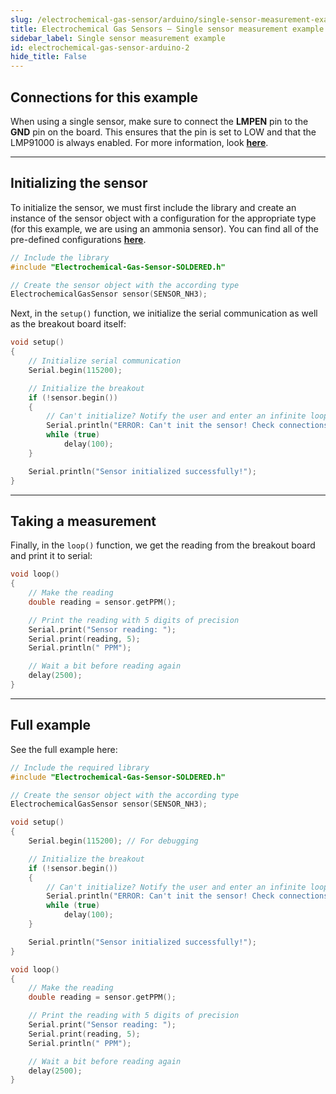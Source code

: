 ```yaml
---
slug: /electrochemical-gas-sensor/arduino/single-sensor-measurement-example
title: Electrochemical Gas Sensors – Single sensor measurement example
sidebar_label: Single sensor measurement example
id: electrochemical-gas-sensor-arduino-2 
hide_title: False
---
```


## Connections for this example

<CenteredImage src="/img/electrochemical-gas-sensor/connections1.png" />

<InfoBox>

When using a single sensor, make sure to connect the **LMPEN** pin to the **GND** pin on the board. This ensures that the pin is set to LOW and that the LMP91000 is always enabled. For more information, look [**here**](/documentation/electrochemical-gas-sensor/hardware/#lmpen-pin-functionality).

</InfoBox>

---

## Initializing the sensor

To initialize the sensor, we must first include the library and create an instance of the sensor object with a configuration for the appropriate type (for this example, we are using an ammonia sensor). You can find all of the pre-defined configurations [**here**](https://github.com/SolderedElectronics/Soldered-Electrochemical-Gas-Sensor-Arduino-Library/blob/main/src/sensorConfigData.h).

```cpp
// Include the library
#include "Electrochemical-Gas-Sensor-SOLDERED.h"

// Create the sensor object with the according type
ElectrochemicalGasSensor sensor(SENSOR_NH3);
```

Next, in the `setup()` function, we initialize the serial communication as well as the breakout board itself:

```cpp
void setup()
{
    // Initialize serial communication
    Serial.begin(115200); 

    // Initialize the breakout
    if (!sensor.begin())
    {
        // Can't initialize? Notify the user and enter an infinite loop
        Serial.println("ERROR: Can't init the sensor! Check connections!");
        while (true)
            delay(100);
    }

    Serial.println("Sensor initialized successfully!");
}
```

<FunctionDocumentation
  functionName="sensor.begin()"
  description="Initializes the LMP91000 and ADS1115 on the board and establishes an I2C connection"
  returnDescription="Boolean value, returns true if it was successful, false if it failed"
  parameters={[]}
/>

---

## Taking a measurement

Finally, in the `loop()` function, we get the reading from the breakout board and print it to serial:

```cpp
void loop()
{
    // Make the reading
    double reading = sensor.getPPM();

    // Print the reading with 5 digits of precision
    Serial.print("Sensor reading: ");
    Serial.print(reading, 5);
    Serial.println(" PPM");

    // Wait a bit before reading again
    delay(2500);
}
```

<CenteredImage src="/img/electrochemical-gas-sensor/reading_one.png" alt="Serial monitor" caption="Serial monitor"/>

<FunctionDocumentation
  functionName="sensor.getPPM()"
  description="Makes a measurement with the ADS1115 ADC and calculates the PPM value of the measured gas"
  returnDescription="Double value, gas measurement in PPM (parts per million)"
  parameters={[]}
/>

<FunctionDocumentation
  functionName="sensor.getPPB()"
  description="Make a measurement with the ADS1115 ADC and calculate the PPB value of the measured gas"
  returnDescription="Double value, gas measurement in PPB (parts per billion)"
  parameters={[]}
/>

---

## Full example

See the full example here:

```cpp
// Include the required library
#include "Electrochemical-Gas-Sensor-SOLDERED.h"

// Create the sensor object with the according type
ElectrochemicalGasSensor sensor(SENSOR_NH3);

void setup()
{
    Serial.begin(115200); // For debugging

    // Initialize the breakout
    if (!sensor.begin())
    {
        // Can't initialize? Notify the user and enter an infinite loop
        Serial.println("ERROR: Can't init the sensor! Check connections!");
        while (true)
            delay(100);
    }

    Serial.println("Sensor initialized successfully!");
}

void loop()
{
    // Make the reading
    double reading = sensor.getPPM();

    // Print the reading with 5 digits of precision
    Serial.print("Sensor reading: ");
    Serial.print(reading, 5);
    Serial.println(" PPM");

    // Wait a bit before reading again
    delay(2500);
}
```